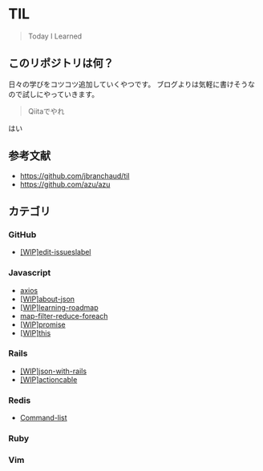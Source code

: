 # TIL

> Today I Learned

## このリポジトリは何？

日々の学びをコツコツ追加していくやつです。
ブログよりは気軽に書けそうなので試しにやっていきます。

> Qiitaでやれ

はい

## 参考文献

- https://github.com/jbranchaud/til
- https://github.com/azu/azu

## カテゴリ
### GitHub
- [[WIP]edit-issueslabel](github/edit-issueslabel.md)

### Javascript
- [axios](javascript/axios.md)
- [[WIP]about-json](javascript/about-json.md)
- [[WIP]learning-roadmap](javascript/learning-roadmap.md)
- [map-filter-reduce-foreach](javascript/map-filter-reduce-foreach.md)
- [[WIP]promise](javascript/promise.md)
- [[WIP]this](javascript/this.md)

### Rails
- [[WIP]json-with-rails](rails/json-with-rails.md)
- [[WIP]actioncable](rails/actioncable.md)

### Redis
- [Command-list](redis/command-list.md)

### Ruby
### Vim
